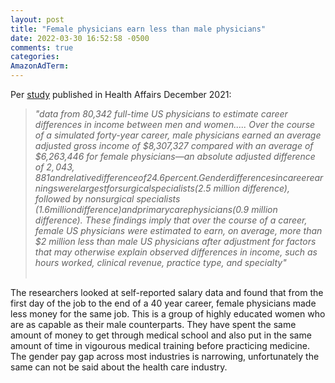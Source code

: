 ```yaml
---
layout: post
title: "Female physicians earn less than male physicians"
date: 2022-03-30 16:52:58 -0500
comments: true
categories:
AmazonAdTerm:
---
```

Per [study](https://www.healthaffairs.org/doi/abs/10.1377/hlthaff.2021.00461?utm_medium=press&utm_source=mediaadvisory&utm_campaign=december2021issue&utm_content=whaley) published in Health Affairs December 2021:

>*"data from 80,342 full-time US physicians to estimate career differences in income between men and women..... Over the course of a simulated forty-year career, male physicians earned an average adjusted gross income of $8,307,327 compared with an average of $6,263,446 for female physicians—an absolute adjusted difference of $2,043,881 and relative difference of 24.6 percent. Gender differences in career earnings were largest for surgical specialists ($2.5 million difference), followed by nonsurgical specialists ($1.6 million difference) and primary care physicians ($0.9 million difference). These findings imply that over the course of a career, female US physicians were estimated to earn, on average, more than $2 million less than male US physicians after adjustment for factors that may otherwise explain observed differences in income, such as hours worked, clinical revenue, practice type, and specialty"*
<br><br>

The researchers looked at self-reported salary data and found that from the first day of the job to the end of a 40 year career, female physicians made less money for the same job. This is a group of highly educated women who are as capable as their male counterparts. They have spent the same amount of money to get through medical school and also put in the same amount of time in vigourous medical training before practicing medicine.
The gender pay gap across most industries is narrowing, unfortunately the same can not be said about the health care industry.
